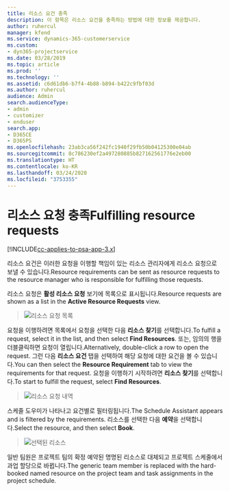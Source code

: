 ```yaml
---
title: 리소스 요건 충족
description: 이 항목은 리소스 요건을 충족하는 방법에 대한 정보를 제공합니다.
author: ruhercul
manager: kfend
ms.service: dynamics-365-customerservice
ms.custom:
- dyn365-projectservice
ms.date: 03/28/2019
ms.topic: article
ms.prod: ''
ms.technology: ''
ms.assetid: c6d61db6-b7f4-4b88-b894-b422c9fbf03d
ms.author: ruhercul
audience: Admin
search.audienceType:
- admin
- customizer
- enduser
search.app:
- D365CE
- D365PS
ms.openlocfilehash: 23ab3ca56f242fc1940f29fb50b04125300e04ab
ms.sourcegitcommit: 8c786230ef2a497280885b827162561776e2eb00
ms.translationtype: HT
ms.contentlocale: ko-KR
ms.lasthandoff: 03/24/2020
ms.locfileid: "3753355"
---
```

# <a name="fulfilling-resource-requests"></a><span data-ttu-id="07bcc-103">리소스 요청 충족</span><span class="sxs-lookup"><span data-stu-id="07bcc-103">Fulfilling resource requests</span></span>

[!INCLUDE[cc-applies-to-psa-app-3.x](../includes/cc-applies-to-psa-app-3x.md)]

<span data-ttu-id="07bcc-104">리소스 요건은 이러한 요청을 이행할 책임이 있는 리소스 관리자에게 리소스 요청으로 보낼 수 있습니다.</span><span class="sxs-lookup"><span data-stu-id="07bcc-104">Resource requirements can be sent as resource requests to the resource manager who is responsible for fulfilling those requests.</span></span>

<span data-ttu-id="07bcc-105">리소스 요청은 **활성 리소스 요청** 보기에 목록으로 표시됩니다.</span><span class="sxs-lookup"><span data-stu-id="07bcc-105">Resource requests are shown as a list in the **Active Resource Requests** view.</span></span>

> ![리소스 요청 목록](media/Resource-Management-image59.png)

<span data-ttu-id="07bcc-107">요청을 이행하려면 목록에서 요청을 선택한 다음 **리소스 찾기**를 선택합니다.</span><span class="sxs-lookup"><span data-stu-id="07bcc-107">To fulfill a request, select it in the list, and then select **Find Resources**.</span></span> <span data-ttu-id="07bcc-108">또는, 임의의 행을 더블클릭하면 요청이 열립니다.</span><span class="sxs-lookup"><span data-stu-id="07bcc-108">Alternatively, double-click a row to open the request.</span></span> <span data-ttu-id="07bcc-109">그런 다음 **리소스 요건** 탭을 선택하여 해당 요청에 대한 요건을 볼 수 있습니다.</span><span class="sxs-lookup"><span data-stu-id="07bcc-109">You can then select the **Resource Requirement** tab to view the requirements for that request.</span></span> <span data-ttu-id="07bcc-110">요청을 이행하기 시작하려면 **리소스 찾기**를 선택합니다.</span><span class="sxs-lookup"><span data-stu-id="07bcc-110">To start to fulfill the request, select **Find Resources**.</span></span>

> ![리소스 요청 내역](media/Resource-Management-image60.png)

<span data-ttu-id="07bcc-112">스케줄 도우미가 나타나고 요건별로 필터링됩니다.</span><span class="sxs-lookup"><span data-stu-id="07bcc-112">The Schedule Assistant appears and is filtered by the requirements.</span></span> <span data-ttu-id="07bcc-113">리소스를 선택한 다음 **예약**을 선택합니다.</span><span class="sxs-lookup"><span data-stu-id="07bcc-113">Select the resource, and then select **Book**.</span></span>

> ![선택된 리소스](media/Resource-Management-image61.png)

<span data-ttu-id="07bcc-115">일반 팀원은 프로젝트 팀의 확정 예약된 명명된 리소스로 대체되고 프로젝트 스케줄에서 과업 할당으로 바뀝니다.</span><span class="sxs-lookup"><span data-stu-id="07bcc-115">The generic team member is replaced with the hard-booked named resource on the project team and task assignments in the project schedule.</span></span>
